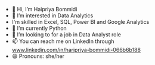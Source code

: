 - 👋 Hi, I’m Haipriya Bommidi
- 👀 I’m interested in Data Analytics
-    I'm skilled in Excel, SQL, Power BI and Google Analytics
- 🌱 I’m currently Python
- 💞️ I’m looking to for a job in Data Analyst role
- 📫 You can reach me on LinkedIn through www.linkedin.com/in/haripriya-bommidi-066b6b188
- 😄 Pronouns: she/her


<!---
bommidihari/bommidihari is a ✨ special ✨ repository because its `README.md` (this file) appears on your GitHub profile.
You can click the Preview link to take a look at your changes.
--->

